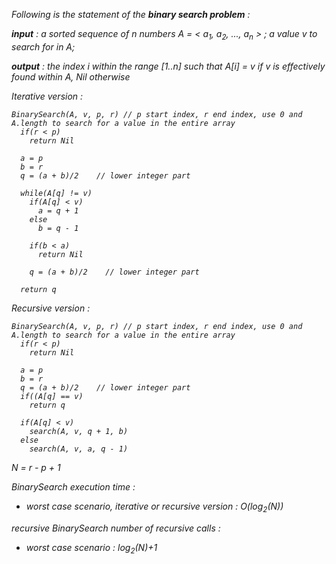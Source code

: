 <i>Following is the statement of the <b>binary search problem</b> :
<p>
<b>input</b> : a sorted sequence of n numbers A = < a<sub>1</sub>, a<sub>2</sub>, ..., a<sub>n</sub> > ; a value v to search for in A;  </br>
<p>
<b>output</b> :  the index i within the range [1..n] such that A[i] = v if v is effectively found within A, Nil otherwise

  
  
Iterative version :    
     
    BinarySearch(A, v, p, r) // p start index, r end index, use 0 and A.length to search for a value in the entire array
      if(r < p)
        return Nil
        
      a = p
      b = r
      q = (a + b)/2    // lower integer part
      
      while(A[q] != v)
        if(A[q] < v)
          a = q + 1
        else
          b = q - 1
          
        if(b < a)
          return Nil
          
        q = (a + b)/2    // lower integer part
     
      return q

Recursive version :

    BinarySearch(A, v, p, r) // p start index, r end index, use 0 and A.length to search for a value in the entire array
      if(r < p)
        return Nil
        
      a = p
      b = r
      q = (a + b)/2    // lower integer part
      if((A[q] == v)
        return q
        
      if(A[q] < v)
        search(A, v, q + 1, b)
      else
        search(A, v, a, q - 1)
    

N = r - p + 1<p>

BinarySearch execution time : 
 <ul>
 <li> worst case scenario, iterative or recursive version : O(log<sub>2</sub>(N))</li>
</ul>


recursive BinarySearch number of recursive calls : 
 <ul>
 <li> worst case scenario : log<sub>2</sub>(N)+1</li>
</ul>
